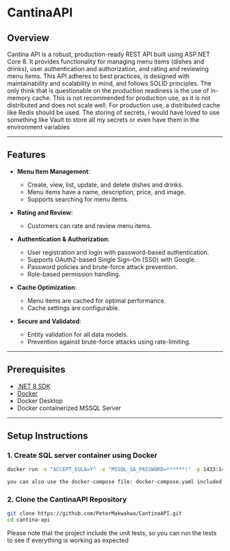 # CantinaAPI

## Overview

Cantina API is a robust, production-ready REST API built using ASP.NET Core 8. It provides functionality for managing menu items (dishes and drinks), user authentication and authorization, and rating and reviewing menu items. This API adheres to best practices, is designed with maintainability and scalability in mind, and follows SOLID principles.
The only think that is questionable on the production readiness is the use of in-memory cache. This is not recommended for production use, as it is not distributed and does not scale well. For production use, a distributed cache like Redis should be used. The storing of secrets, i would have loved to use something like Vault to store all my secrets or even have them in the environment variables

---

## Features

- **Menu Item Management**:
  - Create, view, list, update, and delete dishes and drinks.
  - Menu items have a name, description, price, and image.
  - Supports searching for menu items.

- **Rating and Review**:
  - Customers can rate and review menu items.

- **Authentication & Authorization**:
  - User registration and login with password-based authentication.
  - Supports OAuth2-based Single Sign-On (SSO) with Google.
  - Password policies and brute-force attack prevention.
  - Role-based permission handling.

- **Cache Optimization**:
  - Menu items are cached for optimal performance.
  - Cache settings are configurable.

- **Secure and Validated**:
  - Entity validation for all data models.
  - Prevention against brute-force attacks using rate-limiting.

---

## Prerequisites

- [.NET 8 SDK](https://dotnet.microsoft.com/download)
- [Docker](https://www.docker.com/)
- Docker Desktop
- Docker containerized MSSQL Server

---

## Setup Instructions


### 1. Create SQL server container using Docker 
```bash
docker run -e "ACCEPT_EULA=Y" -e "MSSQL_SA_PASSWORD=******!" -p 1433:1433 -v "sqlvolume:/var/opt/mssql" --name sqlserver mcr.microsoft.com/mssql/server:2019-latest

you can also use the docker-compose file: docker-compose.yaml included in the project directory to create the container
```

### 2. Clone the CantinaAPI Repository
```bash
git clone https://github.com/PeterMakwakwa/CantinaAPI.git
cd cantina-api

```
Please note that the project include the unit tests, so you can run the tests to see if everything is working as expected
